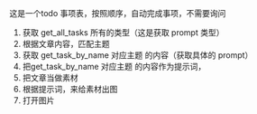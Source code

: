 这是一个todo 事项表，按照顺序，自动完成事项，不需要询问
1. 获取 get_all_tasks 所有的类型（这是获取 prompt 类型）
2. 根据文章内容，匹配主题
3. 获取 get_task_by_name 对应主题 的内容（获取具体的 prompt）
4. 把get_task_by_name 对应主题 的内容作为提示词，
5. 把文章当做素材
6. 根据提示词，来给素材出图
7. 打开图片